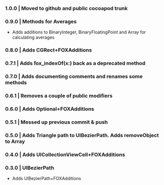 
### 1.0.0 | Moved to github and public cocoapod trunk

### 0.9.0 | Methods for Averages 
- Adds additions to BinaryInteger, BinaryFloatingPoint and Array for calculating averages

### 0.8.0 | Adds CGRect+FOXAdditions

### 0.7.1 | Adds fox_indexOf(x:) back as a deprecated method 

### 0.7.0 | Adds documenting comments and renames some methods

### 0.6.1 | Removes a couple of public modifiers

### 0.6.0 | Adds Optional+FOXAdditions

### 0.5.1 | Messed up previous commit & push

### 0.5.0 | Adds Triangle path to UIBezierPath. Adds removeObject to Array

### 0.4.0 | Adds UICollectionViewCell+FOXAdditions

### 0.3.0 | UIBezierPath
- Adds UIBezierPath+FOXAdditions

